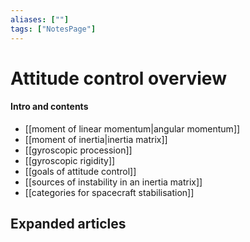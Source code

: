 ```yaml
---
aliases: [""]
tags: ["NotesPage"]
---
```


# Attitude control overview

#### Intro and contents
- [[moment of linear momentum|angular momentum]]
- [[moment of inertia|inertia matrix]]
- [[gyroscopic procession]]
- [[gyroscopic rigidity]]
- [[goals of attitude control]]
- [[sources of instability in an inertia matrix]]
- [[categories for spacecraft stabilisation]]

## Expanded articles
